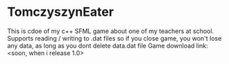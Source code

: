 # TomczyszynEater
This is cdoe of my c++ SFML game about one of my teachers at school. Supports reading / writing to .dat files so if you close game, you won't lose any data, as long as you dont delete data.dat file
Game download link:
<soon, when i release 1.0>
